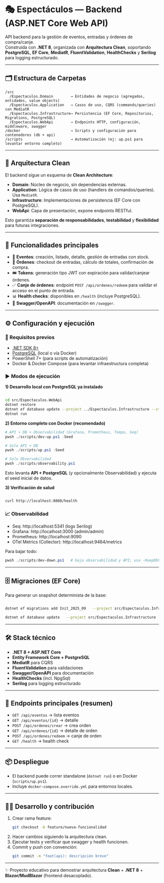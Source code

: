 # 🎭 Espectáculos — Backend (ASP.NET Core Web API)

API backend para la gestión de eventos, entradas y órdenes de compra/canje.  
Construida con **.NET 8**, organizada con **Arquitectura Clean**, soportando **PostgreSQL**, **EF Core**, **MediatR**, **FluentValidation**, **HealthChecks** y **Serilog** para logging estructurado.

---

## 🗂️ Estructura de Carpetas

```
/src
  /Espectaculos.Domain        → Entidades de negocio (agregados, entidades, value objects)
  /Espectaculos.Application   → Casos de uso, CQRS (commands/queries) con MediatR
  /Espectaculos.Infrastructure→ Persistencia (EF Core, Repositorios, Migrations, PostgreSQL)
  /Espectaculos.WebApi        → Endpoints HTTP, configuración, middleware, swagger
/docker                       → Scripts y configuración para contenedores (db + api)
/scripts                      → Automatización (ej: up.ps1 para levantar entorno completo)
```

---

## 🧩 Arquitectura Clean

El backend sigue un esquema de **Clean Architecture**:

- **Domain**: Núcleo de negocio, sin dependencias externas.
- **Application**: Lógica de casos de uso (handlers de comandos/queries). Usa `MediatR`.
- **Infrastructure**: Implementaciones de persistencia (EF Core con PostgreSQL).
- **WebApi**: Capa de presentación, expone endpoints RESTful.

Esto garantiza **separación de responsabilidades**, **testabilidad** y **flexibilidad** para futuras integraciones.

---

## 🔑 Funcionalidades principales

- 📅 **Eventos**: creación, listado, detalle, gestión de entradas con stock.
- 🛒 **Órdenes**: checkout de entradas, cálculo de totales, confirmación de compra.
- 🎟️ **Tokens**: generación tipo JWT con expiración para validar/canjear órdenes.
- ✅ **Canje de órdenes**: endpoint `POST /api/ordenes/redeem` para validar el acceso en el punto de entrada.
- 📊 **Health checks**: disponibles en `/health` (incluye PostgreSQL).
- 📜 **Swagger/OpenAPI**: documentación en `/swagger`.

---

## ⚙️ Configuración y ejecución

### 🔧 Requisitos previos
- [.NET SDK 8+](https://dotnet.microsoft.com/)
- [PostgreSQL](https://www.postgresql.org/) (local o vía Docker)
- PowerShell 7+ (para scripts de automatización)
- Docker & Docker Compose (para levantar infraestructura completa)

### ▶️ Modos de ejecución

**1) Desarrollo local con PostgreSQL ya instalado**
```bash

cd src/Espectaculos.WebApi
dotnet restore
dotnet ef database update --project ../Espectaculos.Infrastructure --startup-project .
dotnet run
```

**2) Entorno completo con Docker (recomendado)**
```powershell
# API + DB + Observabilidad (Grafana, Prometheus, Tempo, Seq)
pwsh ./scripts/dev-up.ps1 -Seed

# Solo API + DB
pwsh ./scripts/up.ps1 -Seed

# Solo Observabilidad
pwsh ./scripts/observability.ps1
```
Esto levanta **API + PostgreSQL** (y opcionalmente Observabilidad) y ejecuta el seed inicial de datos.

**3) Verificación de salud**
```bash

curl http://localhost:8080/health
```

### 📈 Observabilidad

- Seq:       http://localhost:5341  (logs Serilog)
- Grafana:   http://localhost:3000  (admin/admin)
- Prometheus: http://localhost:9090
- OTel Metrics (Collector): http://localhost:9464/metrics

Para bajar todo:

```powershell
pwsh ./scripts/dev-down.ps1   # baja observabilidad y API; usa -KeepDbVolume para conservar datos
```

---

## 🗄️ Migraciones (EF Core)

Para generar un snapshot determinista de la base:
```bash

dotnet ef migrations add Init_2025_09   --project src/Espectaculos.Infrastructure   --startup-project src/Espectaculos.WebApi

dotnet ef database update   --project src/Espectaculos.Infrastructure   --startup-project src/Espectaculos.WebApi
```

---

## 🛠️ Stack técnico

- **.NET 8 + ASP.NET Core**
- **Entity Framework Core + PostgreSQL**
- **MediatR** para CQRS
- **FluentValidation** para validaciones
- **Swagger/OpenAPI** para documentación
- **HealthChecks** (incl. NpgSql)
- **Serilog** para logging estructurado

---

## 🚀 Endpoints principales (resumen)

- `GET /api/eventos` → lista eventos
- `GET /api/eventos/{id}` → detalle
- `POST /api/ordenes/crear` → crea orden
- `GET /api/ordenes/{id}` → detalle de orden
- `POST /api/ordenes/redeem` → canje de orden
- `GET /health` → health check

---

## 📦 Despliegue

- El backend puede correr standalone (`dotnet run`) o en Docker (`scripts/up.ps1`).
- Incluye `docker-compose.override.yml` para entornos locales.

---

## 🧑‍💻 Desarrollo y contribución

1. Crear rama feature:
   ```bash
   git checkout -b feature/nueva-funcionalidad
   ```
2. Hacer cambios siguiendo la arquitectura clean.
3. Ejecutar tests y verificar que swagger y health funcionen.
4. Commit y push con convención:
   ```bash
   git commit -m "feat(api): descripción breve"
   ```

---

✨ Proyecto educativo para demostrar arquitectura **Clean** + **.NET 8** + **Blazor/MudBlazor** (frontend desacoplado).  
